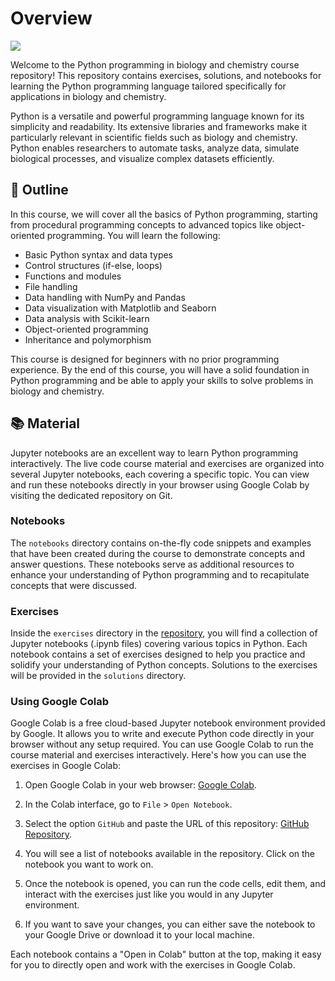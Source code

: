 # Overview

[![](https://img.shields.io/badge/GitHub-Course%20Material-blue)](https://github.com/JR-1991/PythonProgrammingBio24)

Welcome to the Python programming in biology and chemistry course repository! This repository contains exercises, solutions, and notebooks for learning the Python programming language tailored specifically for applications in biology and chemistry.

Python is a versatile and powerful programming language known for its simplicity and readability. Its extensive libraries and frameworks make it particularly relevant in scientific fields such as biology and chemistry. Python enables researchers to automate tasks, analyze data, simulate biological processes, and visualize complex datasets efficiently.

## 💫 Outline

In this course, we will cover all the basics of Python programming, starting from procedural programming concepts to advanced topics like object-oriented programming. You will learn the following:

- Basic Python syntax and data types
- Control structures (if-else, loops)
- Functions and modules
- File handling
- Data handling with NumPy and Pandas
- Data visualization with Matplotlib and Seaborn
- Data analysis with Scikit-learn
- Object-oriented programming
- Inheritance and polymorphism

This course is designed for beginners with no prior programming experience. By the end of this course, you will have a solid foundation in Python programming and be able to apply your skills to solve problems in biology and chemistry.

## 📚 Material

Jupyter notebooks are an excellent way to learn Python programming interactively. The live code course material and exercises are organized into several Jupyter notebooks, each covering a specific topic. You can view and run these notebooks directly in your browser using Google Colab by visiting the dedicated repository on Git.

### Notebooks

The `notebooks` directory contains on-the-fly code snippets and examples that have been created during the course to demonstrate concepts and answer questions. These notebooks serve as additional resources to enhance your understanding of Python programming and to recapitulate concepts that were discussed.

### Exercises

Inside the `exercises` directory in the [repository](https://github.com/JR-1991/PythonProgrammingBio24), you will find a collection of Jupyter notebooks (.ipynb files) covering various topics in Python. Each notebook contains a set of exercises designed to help you practice and solidify your understanding of Python concepts. Solutions to the exercises will be provided in the `solutions` directory.

### Using Google Colab

Google Colab is a free cloud-based Jupyter notebook environment provided by Google. It allows you to write and execute Python code directly in your browser without any setup required. You can use Google Colab to run the course material and exercises interactively. Here's how you can use the exercises in Google Colab:

1. Open Google Colab in your web browser: [Google Colab](https://colab.research.google.com/).

2. In the Colab interface, go to `File` > `Open Notebook`.

3. Select the option `GitHub` and paste the URL of this repository: [GitHub Repository](https://github.com/your_username/your_repository).

4. You will see a list of notebooks available in the repository. Click on the notebook you want to work on.

5. Once the notebook is opened, you can run the code cells, edit them, and interact with the exercises just like you would in any Jupyter environment.

6. If you want to save your changes, you can either save the notebook to your Google Drive or download it to your local machine.

Each notebook contains a "Open in Colab" button at the top, making it easy for you to directly open and work with the exercises in Google Colab.
